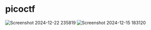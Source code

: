 # picoctf
![Screenshot 2024-12-22 235819](https://github.com/user-attachments/assets/0dd539f4-3183-4621-99cc-3b15fa0473ac)
![Screenshot 2024-12-15 183120](https://github.com/user-attachments/assets/2dfc4dc5-3864-4697-9e07-b6020f5e1597)

